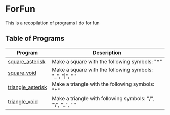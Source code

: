 # ForFun
This is a recopilation of programs I do for fun

## Table of Programs
|	Program																								|	Description																					|	
|-------------------------------------------------------------------------------------------------------|-----------------------------------------------------------------------------------------------|	
|	[square_asterisk](https://github.com/SrRecursive/ForFun/tree/main/geometry/square_asterisk)			|	Make a square with the following symbols: "*"												|
|	[square_void](https://github.com/SrRecursive/ForFun/tree/main/geometry/square_void)					|	Make a square with the following symbols: "_", "\|", " "									|
|	[triangle_asterisk](https://github.com/SrRecursive/ForFun/tree/main/geometry/triangle_asterisk)		|	Make a triangle with the following symbols: "*"												|
|	[triangle_void](https://github.com/SrRecursive/ForFun/tree/main/geometry/triangle_void)				|	Make a triangle with following symbols: "/", "\\", "_", " "									|

